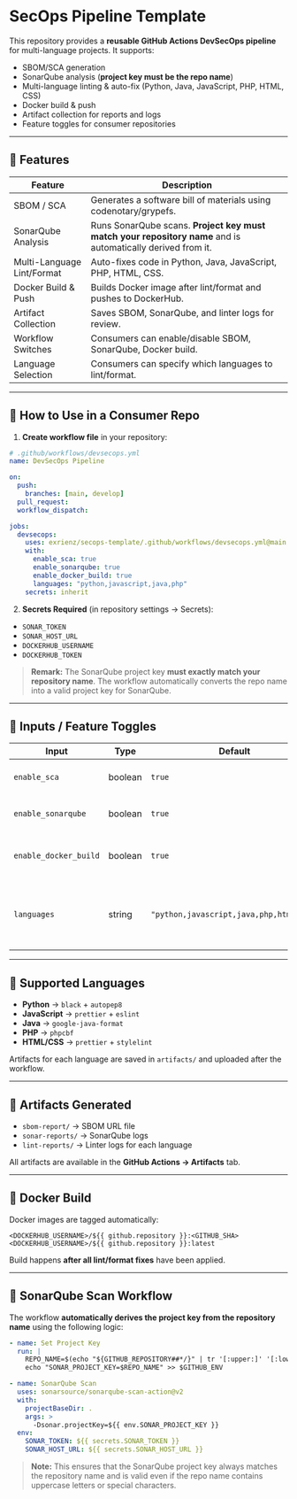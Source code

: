
# SecOps Pipeline Template

This repository provides a **reusable GitHub Actions DevSecOps pipeline** for multi-language projects.
It supports:

* SBOM/SCA generation
* SonarQube analysis (**project key must be the repo name**)
* Multi-language linting & auto-fix (Python, Java, JavaScript, PHP, HTML, CSS)
* Docker build & push
* Artifact collection for reports and logs
* Feature toggles for consumer repositories

---

## 🔹 Features

| Feature                    | Description                                                                                                 |
| -------------------------- | ----------------------------------------------------------------------------------------------------------- |
| SBOM / SCA                 | Generates a software bill of materials using codenotary/grypefs.                                            |
| SonarQube Analysis         | Runs SonarQube scans. **Project key must match your repository name** and is automatically derived from it. |
| Multi-Language Lint/Format | Auto-fixes code in Python, Java, JavaScript, PHP, HTML, CSS.                                                |
| Docker Build & Push        | Builds Docker image after lint/format and pushes to DockerHub.                                              |
| Artifact Collection        | Saves SBOM, SonarQube, and linter logs for review.                                                          |
| Workflow Switches          | Consumers can enable/disable SBOM, SonarQube, Docker build.                                                 |
| Language Selection         | Consumers can specify which languages to lint/format.                                                       |

---

## 🔹 How to Use in a Consumer Repo

1. **Create workflow file** in your repository:

```yaml
# .github/workflows/devsecops.yml
name: DevSecOps Pipeline

on:
  push:
    branches: [main, develop]
  pull_request:
  workflow_dispatch:

jobs:
  devsecops:
    uses: exrienz/secops-template/.github/workflows/devsecops.yml@main
    with:
      enable_sca: true
      enable_sonarqube: true
      enable_docker_build: true
      languages: "python,javascript,java,php"
    secrets: inherit
```

2. **Secrets Required** (in repository settings → Secrets):

* `SONAR_TOKEN`
* `SONAR_HOST_URL`
* `DOCKERHUB_USERNAME`
* `DOCKERHUB_TOKEN`

> **Remark:** The SonarQube project key **must exactly match your repository name**. The workflow automatically converts the repo name into a valid project key for SonarQube.

---

## 🔹 Inputs / Feature Toggles

| Input                 | Type    | Default                                 | Description                                        |
| --------------------- | ------- | --------------------------------------- | -------------------------------------------------- |
| `enable_sca`          | boolean | `true`                                  | Enable SBOM / SCA scan                             |
| `enable_sonarqube`    | boolean | `true`                                  | Enable SonarQube analysis                          |
| `enable_docker_build` | boolean | `true`                                  | Enable Docker build & push                         |
| `languages`           | string  | `"python,javascript,java,php,html,css"` | Comma-separated list of languages to lint/auto-fix |

---

## 🔹 Supported Languages

* **Python** → `black` + `autopep8`
* **JavaScript** → `prettier` + `eslint`
* **Java** → `google-java-format`
* **PHP** → `phpcbf`
* **HTML/CSS** → `prettier` + `stylelint`

Artifacts for each language are saved in `artifacts/` and uploaded after the workflow.

---

## 🔹 Artifacts Generated

* `sbom-report/` → SBOM URL file
* `sonar-reports/` → SonarQube logs
* `lint-reports/` → Linter logs for each language

All artifacts are available in the **GitHub Actions → Artifacts** tab.

---

## 🔹 Docker Build

Docker images are tagged automatically:

```text
<DOCKERHUB_USERNAME>/${{ github.repository }}:<GITHUB_SHA>
<DOCKERHUB_USERNAME>/${{ github.repository }}:latest
```

Build happens **after all lint/format fixes** have been applied.

---

## 🔹 SonarQube Scan Workflow

The workflow **automatically derives the project key from the repository name** using the following logic:

```yaml
- name: Set Project Key
  run: |
    REPO_NAME=$(echo "${GITHUB_REPOSITORY##*/}" | tr '[:upper:]' '[:lower:]' | sed 's/[^a-z0-9._-]/-/g')
    echo "SONAR_PROJECT_KEY=$REPO_NAME" >> $GITHUB_ENV

- name: SonarQube Scan
  uses: sonarsource/sonarqube-scan-action@v2
  with:
    projectBaseDir: .
    args: >
      -Dsonar.projectKey=${{ env.SONAR_PROJECT_KEY }}
  env:
    SONAR_TOKEN: ${{ secrets.SONAR_TOKEN }}
    SONAR_HOST_URL: ${{ secrets.SONAR_HOST_URL }}
```

> **Note:** This ensures that the SonarQube project key always matches the repository name and is valid even if the repo name contains uppercase letters or special characters.

